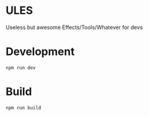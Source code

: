 # ULES

Useless but awesome Effects/Tools/Whatever for devs

# Development

```npm run dev```

# Build

```npm run build```
